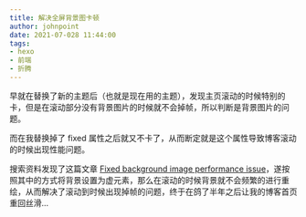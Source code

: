 ```yaml
---
title: 解决全屏背景图卡顿
author: johnpoint
date: 2021-07-028 11:44:00
tags:
- hexo
- 前端
- 折腾
---
```


早就在替换了新的主题后（也就是现在用的主题），发现主页滚动的时候特别的卡，但是在滚动部分没有背景图片的时候就不会掉帧，所以判断是背景图片的问题。

而在我替换掉了 fixed 属性之后就又不卡了，从而断定就是这个属性导致博客滚动的时候出现性能问题。

搜索资料发现了这篇文章 [Fixed background image performance issue](https://medium.com/vehikl-news/fixed-background-image-performance-issue-6b7d9e2dbc55)，遂按照其中的方式将背景设置为虚元素，那么在滚动的时候背景就不会频繁的进行重绘，从而解决了滚动到时候出现掉帧的问题，终于在鸽了半年之后让我的博客首页重回丝滑...